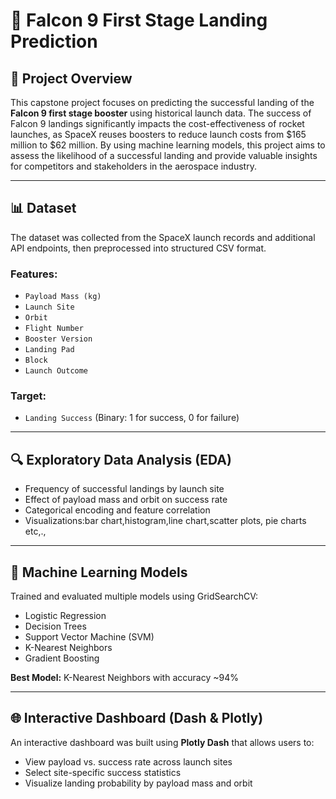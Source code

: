 # 🚀 Falcon 9 First Stage Landing Prediction

## 📌 Project Overview

This capstone project focuses on predicting the successful landing of the **Falcon 9 first stage booster** using historical launch data. The success of Falcon 9 landings significantly impacts the cost-effectiveness of rocket launches, as SpaceX reuses boosters to reduce launch costs from $165 million to $62 million. By using machine learning models, this project aims to assess the likelihood of a successful landing and provide valuable insights for competitors and stakeholders in the aerospace industry.

---


## 📊 Dataset

The dataset was collected from the SpaceX launch records and additional API endpoints, then preprocessed into structured CSV format.

### Features:
- `Payload Mass (kg)`
- `Launch Site`
- `Orbit`
- `Flight Number`
- `Booster Version`
- `Landing Pad`
- `Block`
- `Launch Outcome`

### Target:
- `Landing Success` (Binary: 1 for success, 0 for failure)

---

## 🔍 Exploratory Data Analysis (EDA)

- Frequency of successful landings by launch site
- Effect of payload mass and orbit on success rate
- Categorical encoding and feature correlation
- Visualizations:bar chart,histogram,line chart,scatter plots, pie charts etc,.,

---

## 🤖 Machine Learning Models

Trained and evaluated multiple models using GridSearchCV:

- Logistic Regression
- Decision Trees
- Support Vector Machine (SVM)
- K-Nearest Neighbors
- Gradient Boosting

**Best Model:** K-Nearest Neighbors with accuracy ~94%

---

## 🌐 Interactive Dashboard (Dash & Plotly)

An interactive dashboard was built using **Plotly Dash** that allows users to:

- View payload vs. success rate across launch sites
- Select site-specific success statistics
- Visualize landing probability by payload mass and orbit



